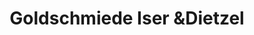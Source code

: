 ---
title: "Goldschmiede Iser &Dietzel"
url: /schermbeck/goldschmiede-iser-unddietzel/
shop: Schmuck
---
